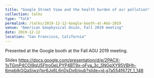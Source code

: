 ```yaml
---
title: "Google Street View and the health burden of air pollution"
collection: talks
type: "Talk"
permalink: /talks/2019-12-12-Google-booth-at-AGU-2019
venue: "American Geophysical Union, Fall 2019 meeting"
date: 2019-12-12
location: "San Francisco, California"
---
```


Presented at the Google booth at the Fall AGU 2019 meeting.

Slides https://docs.google.com/presentation/d/e/2PACX-1vTGmP4COI9qU5FtroGeLPYP4BT9x-oFya_3c_5NGpXY95VBHh-6mpbIkGQaSiwzj1pr6Jx6L6nDxDx6/pub?slide=id.g7a554f672f_1_148

